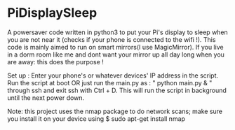 # PiDisplaySleep

A powersaver code written in python3 to put your Pi's display to sleep when you are not near it (checks if your phone is connected to the wifi !). This code is mainly aimed to run on smart mirrors(I use MagicMirror). If you live in a dorm room like me and dont want your mirror up all day long when you are away: this does the purpose !

Set up :
  Enter your phone's or whatever devices' IP address in the script.
  Run the script at boot OR just run the main.py as : " python main.py & " through ssh and exit ssh with Ctrl + D. This will     run the script in background until the next power down.

Note: this project uses the nmap package to do network scans; make sure you install it on your device using 
$ sudo apt-get install nmap
